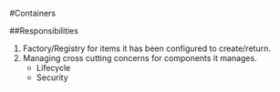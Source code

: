 #Containers

##Responsibilities

1. Factory/Registry for items it has been configured to create/return.
2. Managing cross cutting concerns for components it manages.
    * Lifecycle
    * Security 

